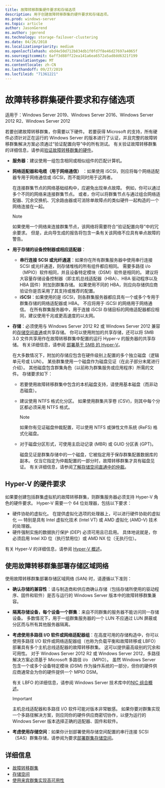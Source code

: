 ```yaml
---
title: 故障转移群集硬件要求和存储选项
description: 用于创建故障转移群集的硬件要求和存储选项。
ms.prod: windows-server
ms.topic: article
author: JasonGerend
ms.author: jgerend
ms.technology: storage-failover-clustering
ms.date: 04/26/2018
ms.localizationpriority: medium
ms.openlocfilehash: ebd4e50d712b834db1f0fd7f8e46d27697a4065f
ms.sourcegitcommit: 6aff3d88ff22ea141a6ea6572a5ad8dd6321f199
ms.translationtype: MT
ms.contentlocale: zh-CN
ms.lasthandoff: 09/27/2019
ms.locfileid: "71361221"
---
```

# <a name="failover-clustering-hardware-requirements-and-storage-options"></a>故障转移群集硬件要求和存储选项

适用于：Windows Server 2019、Windows Server 2016、Windows Server 2012 R2、Windows Server 2012

若要创建故障转移群集，你需要以下硬件。 若要获得 Microsoft 的支持，所有硬件必须针对正在运行的 Windows Server 的版本进行了认证，并且完整的故障转移群集解决方案必须通过“验证配置向导”中的所有测试。 有关验证故障转移群集的详细信息，请参阅[验证故障转移群集的硬件](<https://docs.microsoft.com/previous-versions/windows/it-pro/windows-server-2012-r2-and-2012/jj134244(v%3dws.11)>)。

- **服务器**：建议使用一组包含相同或相似组件的匹配计算机。
- **网络适配器和电缆（用于网络通信）** ：如果使用 iSCSI，则应将每个网络适配器专用于网络通信或 iSCSI，而不能同时用于这两者。

    在连接群集节点的网络基础结构中，应避免出现单点故障。 例如，你可以通过多个不同的网络来连接群集节点。 或者，你可以将群集节点与通过组合网络适配器、冗余交换机、冗余路由器或可消除单故障点的类似硬件一起构造的一个网络连接在一起。

    >[!NOTE]
    >如果使用一个网络来连接群集节点，该网络将需要符合“验证配置向导”中的冗余要求。 但是，此向导生成的报告将包含一条有关该网络不应具有单点故障的警告。

- **用于存储的设备控制器或相应适配器**：

  - **串行连接 SCSI 或光纤通道**：如果你在所有群集服务器中使用串行连接 SCSI 或光纤通道，则存储堆栈的所有组件都应相同。 需要多路径 i/o （MPIO）软件相同，并且设备特定模块（DSM）软件是相同的。 建议将大容量存储设备控制器（即主机总线适配器（HBA）、HBA 驱动程序以及 HBA 固件）附加到群集存储。 如果使用不同的 HBA，则应向存储供应商验证你是否采用了其支持或推荐的配置。
  - **iSCSI**：如果使用的是 iSCSI，则各群集服务器都应具有一个或多个专用于群集存储的网络适配器或 HBA。 不应将用于 iSCSI 的网络用于网络通信。 在所有群集服务器中，用于连接 iSCSI 存储目标的网络适配器都应相同，建议使用千兆或更高速度的以太网。
- **存储**：必须使用与 Windows Server 2012 R2 或 Windows Server 2012 兼容的[存储空间直通](../storage/storage-spaces/storage-spaces-direct-overview.md)或共享存储。 你可以使用附加的共享存储，还可以将 SMB 3.0 文件共享用作在故障转移群集中配置的运行 Hyper-v 的服务器的共享存储。 有关详细信息，请参阅 [部署基于 SMB 的 Hyper-V](<https://docs.microsoft.com/previous-versions/windows/it-pro/windows-server-2012-r2-and-2012/jj134187(v%3dws.11)>)。

    在大多数情况下，附加的存储应包含在硬件级别上配置的多个独立磁盘（逻辑单元号或 LUN）。 某些群集使用一个磁盘作为磁盘见证（在此子部分末尾进行介绍）。 其他磁盘包含群集角色（以前称为群集服务或应用程序）所需的文件。 存储要求如下：

  - 若要使用故障转移群集中包含的本机磁盘支持，请使用基本磁盘（而非动态磁盘）。
  - 建议使用 NTFS 格式化分区。 如果使用群集共享卷 (CSV)，则其中每个分区都必须采用 NTFS 格式。

    >[!NOTE]
    >如果你有见证磁盘仲裁配置，可以使用 NTFS 或弹性文件系统 (ReFS) 格式化磁盘。

  - 对于磁盘分区形式，可使用主启动记录 (MBR) 或 GUID 分区表 (GPT)。

    磁盘见证是群集存储中的一个磁盘，它被指定用于保存群集配置数据库的副本。 仅当它指定为仲裁配置的一部分时，故障转移群集才具有磁盘见证。 有关详细信息，请参阅[了解存储空间直通中的仲裁](../storage/storage-spaces/understand-quorum.md)。

## <a name="hardware-requirements-for-hyper-v"></a>Hyper-V 的硬件要求

如果要创建包括群集虚拟机的故障转移群集，则群集服务器必须支持 Hyper-V 角色的硬件要求。 Hyper-V 需要一个 64 位处理器，包括以下要求：

- 硬件协助的虚拟化。 在提供虚拟化选项的处理器上，可以进行硬件协助的虚拟化 — 特别是具有 Intel 虚拟化技术  (Intel VT) 或 AMD 虚拟化 (AMD-V) 技术的处理器。
- 硬件强制实施的数据执行保护 (DEP) 必须可用且已启用。 具体地说就是，你必须启用 Intel XD 位（执行禁用位）或 AMD NX 位（无执行位）。

有关 Hyper-V 的详细信息，请参阅 [Hyper-V 概述](<https://docs.microsoft.com/previous-versions/windows/it-pro/windows-server-2012-r2-and-2012/hh831531(v%3dws.11)>)。

## <a name="deploying-storage-area-networks-with-failover-clusters"></a>使用故障转移群集部署存储区域网络

使用故障转移群集部署存储区域网络 (SAN) 时，请遵循以下准则：

- **确认存储的兼容性**：请与制造商和供应商确认存储（包括存储所使用的驱动程序、固件和软件）是否与运行的 Windows Server 版本中的故障转移群集兼容。
- **隔离存储设备，每个设备一个群集**：来自不同群集的服务器不能访问同一存储设备。 多数情况下，用于一组群集服务器的一个 LUN 不应通过 LUN 屏蔽或分区而与所有其他服务器隔离。
- **考虑使用多路径 I/O 软件或网络适配器组**：在高度可用的存储构造中，你可以使用多路径 I/O 软件或网络适配器组（也称为负载平衡和故障转移或 LBFO）部署具有多个主机总线适配器的故障转移群集。 这可以提供最高级别的冗余和可用性。 对于 Windows Server 2012 R2 或 Windows Server 2012，多路径解决方案必须基于 Microsoft 多路径 i/o （MPIO）。 虽然 Windows Server 包含一个或多个设备特定模块 (DSM) 作为操作系统的一部分，但你的硬件供应商通常会为你的硬件提供一个 MPIO DSM。

    有关 LBFO 的详细信息，请参阅 Windows Server 技术库中的[NIC 组合概述](https://docs.microsoft.com/windows-server/networking/technologies/nic-teaming/nic-teaming)。

    >[!IMPORTANT]
    >主机总线适配器和多路径 I/O 软件可能对版本非常敏感。 如果你要对群集实现一个多路径解决方案，则应同你的硬件供应商密切协作，以便为运行的 Windows Server 版本选择正确的适配器、固件和软件。

- **考虑使用存储空间**：如果你计划部署使用存储空间配置的串行连接 SCSI （SAS）群集存储，请参阅为要求[部署群集存储空间](<https://docs.microsoft.com/previous-versions/windows/it-pro/windows-server-2012-r2-and-2012/jj822937(v%3dws.11)>)。

## <a name="more-information"></a>详细信息

- [故障转移群集](failover-clustering.md)
- [存储空间](<https://docs.microsoft.com/previous-versions/windows/it-pro/windows-server-2012-r2-and-2012/hh831739(v%3dws.11)>)
- [使用来宾群集实现高可用性](<https://docs.microsoft.com/previous-versions/windows/it-pro/windows-server-2012-r2-and-2012/dn440540(v%3dws.11)>)